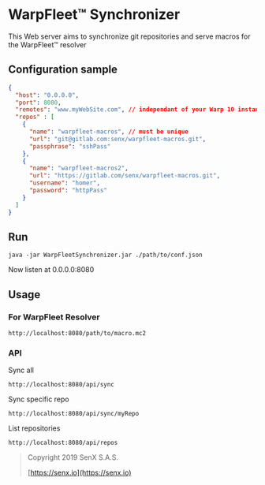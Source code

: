 # WarpFleet™ Synchronizer

This Web server aims to synchronize git repositories and serve macros for the WarpFleet™ resolver

## Configuration sample

````json
{
  "host": "0.0.0.0",
  "port": 8080,
  "remotes": "www.myWebSite.com", // independant of your Warp 10 instance, for admin purpose
  "repos" : [
    {
      "name": "warpfleet-macros", // must be unique
      "url": "git@gitlab.com:senx/warpfleet-macros.git",
      "passphrase": "sshPass"
    },
    {
      "name": "warpfleet-macros2",
      "url": "https://gitlab.com/senx/warpfleet-macros.git",
      "username": "homer",
      "password": "httpPass"
    }
  ]
}
````

## Run 

`java -jar WarpFleetSynchronizer.jar ./path/to/conf.json`

Now listen at 0.0.0.0:8080

## Usage

### For WarpFleet Resolver

    http://localhost:8080/path/to/macro.mc2


### API

Sync all

    http://localhost:8080/api/sync
    
Sync specific repo

    http://localhost:8080/api/sync/myRepo

List repositories

    http://localhost:8080/api/repos


> Copyright 2019  SenX S.A.S.
>
> [https://senx.io](https://senx.io)

